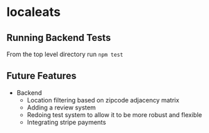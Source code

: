 # localeats
## Running Backend Tests
From the top level directory run `npm test`

## Future Features
* Backend
  * Location filtering based on zipcode adjacency matrix
  * Adding a review system
  * Redoing test system to allow it to be more robust and flexible
  * Integrating stripe payments
